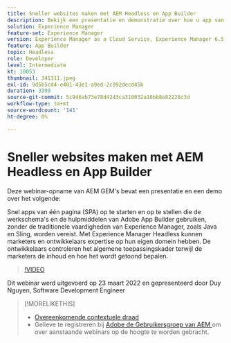 ```yaml
---
title: Sneller websites maken met AEM Headless en App Builder
description: Bekijk een presentatie en demonstratie over hoe u app van één pagina (SPA) snel kunt opstarten en implementeren met Adobe App Builder-workflows.
solution: Experience Manager
feature-set: Experience Manager
version: Experience Manager as a Cloud Service, Experience Manager 6.5
feature: App Builder
topic: Headless
role: Developer
level: Intermediate
kt: 10053
thumbnail: 341311.jpeg
exl-id: 9d5b5cd4-e401-43e1-a9ed-2c992decd45b
duration: 3399
source-git-commit: 5c946ab73e78d4243ca310032a10bb8e82228c3d
workflow-type: tm+mt
source-wordcount: '141'
ht-degree: 0%

---
```


# Sneller websites maken met AEM Headless en App Builder

Deze webinar-opname van AEM GEM&#39;s bevat een presentatie en een demo over het volgende:

Snel apps van één pagina (SPA) op te starten en op te stellen die de werkschema&#39;s en de hulpmiddelen van Adobe App Builder gebruiken, zonder de traditionele vaardigheden van Experience Manager, zoals Java en Sling, worden vereist. Met Experience Manager Headless kunnen marketers en ontwikkelaars expertise op hun eigen domein hebben. De ontwikkelaars controleren het algemene toepassingskader terwijl de marketers de inhoud en hoe het wordt getoond bepalen.

>[!VIDEO](https://video.tv.adobe.com/v/341311/?quality=12&learn=on)

Dit webinar werd uitgevoerd op 23 maart 2022 en gepresenteerd door Duy Nguyen, Software Development Engineer

>[!MORELIKETHIS]
>
>* [ Overeenkomende contextuele draad ](https://adobe.ly/3LkSWdm)
>* Gelieve te registreren bij [ Adobe de Gebruikersgroep van AEM ](https://aem-augs.adobe.com/) om over aanstaande webinars op de hoogte te worden gebracht.


<!-- >>* [Corresponding Adobe Experience Manager User Group Event page](https://aem-augs.adobe.com/details/adobe-experience-manager-aem-learning-chapter-presents-aem-gems-build-sites-faster-with-aem-headless-and-app-builder/) -->
